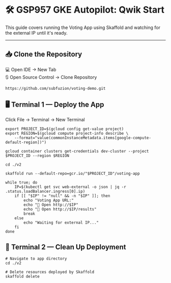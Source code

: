 # 🛠️ GSP957 GKE Autopilot: Qwik Start

This guide covers running the Voting App using Skaffold and watching for the external IP until it's ready.

---

## 📥 Clone the Repository

💻 Open IDE             -> New Tab  
🔃 Open Source Control  -> Clone Repository

```
https://github.com/subfuzion/voting-demo.git
```

## 🖥️ Terminal 1 — Deploy the App
Click File -> Terminal -> New Terminal

```
export PROJECT_ID=$(gcloud config get-value project)
export REGION=$(gcloud compute project-info describe \
    --format="value(commonInstanceMetadata.items[google-compute-default-region])")

gcloud container clusters get-credentials dev-cluster --project $PROJECT_ID --region $REGION

cd ./v2

skaffold run --default-repo=gcr.io/"$PROJECT_ID"/voting-app

while true; do
    IP=$(kubectl get svc web-external -o json | jq -r .status.loadBalancer.ingress[0].ip)
    if [[ "$IP" != "null" && -n "$IP" ]]; then
        echo "Voting App URL:"
        echo "🔗 Open http://$IP"
        echo "🔗 Open http://$IP/results"
        break
    else
        echo "Waiting for external IP..."
    fi
done
```

## 🧹 Terminal 2 — Clean Up Deployment

```
# Navigate to app directory
cd ./v2

# Delete resources deployed by Skaffold
skaffold delete

```
